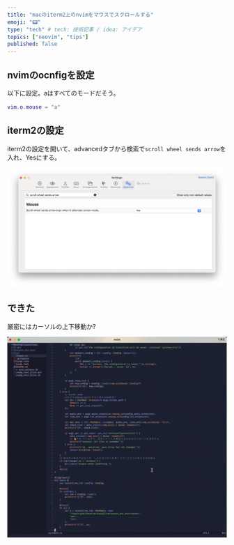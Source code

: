 ```yaml
---
title: "macのiterm2上のnvimをマウスでスクロールする"
emoji: "📟"
type: "tech" # tech: 技術記事 / idea: アイデア
topics: ["neovim", "tips"]
published: false
---
```


## nvimのocnfigを設定

以下に設定。aはすべてのモードだそう。

```lua
vim.o.mouse = "a"
```

## iterm2の設定

iterm2の設定を開いて、advancedタブから検索で`scroll wheel sends arrow`を入れ、Yesにする。

![](/images/scroll_with_mouse_wheel_on_nvim_on_iterm2/1.png)

## できた

厳密にはカーソルの上下移動か?

![](/images/scroll_with_mouse_wheel_on_nvim_on_iterm2/outpug.gif)
